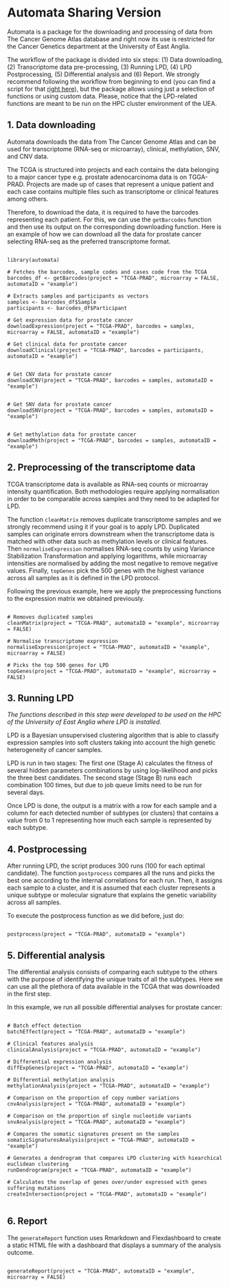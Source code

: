 # Automata Sharing Version


Automata is a package for the downloading and processing of data from The Cancer Genome Atlas database and right now its use is restricted for the Cancer Genetics department at the University of East Anglia.

The workflow of the package is divided into six steps: (1) Data downloading,  (2) Transcriptome data pre-processing, (3) Running LPD, (4) LPD Postprocessing, (5) Differential analysis and (6) Report. We strongly recommend following the workflow from beginning to end (you can find a script for that [right here](https://github.com/Sergiollaneza/automata_SharingVersion/blob/main/automata_template.R)), but the package allows using just a selection of functions or using custom data. Please, notice that the LPD-related functions are meant to be run on the HPC cluster environment of the UEA.


## 1. Data downloading

Automata downloads the data from The Cancer Genome Atlas and can be used for transcriptome (RNA-seq or microarray), clinical, methylation, SNV, and CNV data.

The TCGA is structured into projects and each contains the data belonging to a major cancer type e.g. prostate adenocarcinoma data is on TGGA-PRAD. Projects are made up of cases that represent a unique patient and each case contains multiple files such as transcriptome or clinical features among others. 

Therefore, to download the data, it is required to have the barcodes representing each patient. For this, we can use the `getBarcodes` function and then use its output on the corresponding downloading function. Here is an example of how we can download all the data for prostate cancer selecting RNA-seq as the preferred transcriptome format.

``` {r, eval = FALSE}

library(automata)

# Fetches the barcodes, sample codes and cases code from the TCGA
barcodes_df <- getBarcodes(project = "TCGA-PRAD", microarray = FALSE, automataID = "example")

# Extracts samples and participants as vectors
samples <- barcodes_df$Sample
participants <- barcodes_df$Participant

# Get expression data for prostate cancer
downloadExpression(project = "TCGA-PRAD", barcodes = samples, microarray = FALSE, automataID = "example")

# Get clinical data for prostate cancer
downloadClinical(project = "TCGA-PRAD", barcodes = participants, automataID = "example")


# Get CNV data for prostate cancer
downloadCNV(project = "TCGA-PRAD", barcodes = samples, automataID = "example")


# Get SNV data for prostate cancer
downloadSNV(project = "TCGA-PRAD", barcodes = samples, automataID = "example")


# Get methylation data for prostate cancer
downloadMeth(project = "TCGA-PRAD", barcodes = samples, automataID = "example")

```

## 2. Preprocessing of the transcriptome data

TCGA transcriptome data is available as RNA-seq counts or microarray intensity quantification. Both methodologies require applying normalisation in order to be comparable across samples and they need to be adapted for LPD. 

The function `cleanMatrix` removes duplicate transcriptome samples and we strongly recommend using it if your goal is to apply LPD. Duplicated samples can originate errors downstream when the transcriptome data is matched with other data such as methylation levels or clinical features. Then `normaliseExpression` normalises RNA-seq counts by using Variance Stabilization Transformation and applying logarithms, while microarray intensities are normalised by adding the most negative to remove negative values. Finally, `topGenes` pick the 500 genes with the highest variance across all samples as it is defined in the LPD protocol.

Following the previous example, here we apply the preprocessing functions to the expression matrix we obtained previously. 

``` {r, eval = FALSE}

# Removes duplicated samples 
cleanMatrix(project = "TCGA-PRAD", automataID = "example", microarray = FALSE)

# Normalise transcriptome expression
normaliseExpression(project = "TCGA-PRAD", automataID = "example", microarray = FALSE)

# Picks the top 500 genes for LPD
topGenes(project = "TCGA-PRAD", automataID = "example", microarray = FALSE)

```

## 3. Running LPD

*The functions described in this step were developed to be used on the HPC of the University of East Anglia where LPD is installed.*

LPD is a Bayesian unsupervised clustering algorithm that is able to classify expression samples into soft clusters taking into account the high genetic heterogeneity of cancer samples.

LPD is run in two stages: The first one (Stage A) calculates the fitness of several hidden parameters combinations by using log-likelihood and picks the three best candidates. The second stage (Stage B) runs each combination 100 times, but due to job queue limits need to be run for several days.

Once LPD is done, the output is a matrix with a row for each sample and a column for each detected number of subtypes (or clusters) that contains a value from 0 to 1 representing how much each sample is represented by each subtype.

## 4. Postprocessing

After running LPD, the script produces 300 runs (100 for each optimal candidate). The function `postprocess` compares all the runs and picks the best one according to the internal correlations for each run. Then, it assigns each sample to a cluster, and it is assumed that each cluster represents a unique subtype or molecular signature that explains the genetic variability across all samples.

To execute the postprocess function as we did before, just do:

``` {r, eval = FALSE}

postprocess(project = "TCGA-PRAD", automataID = "example")

```

## 5. Differential analysis

The differential analysis consists of comparing each subtype to the others with the purpose of identifying the unique traits of all the subtypes. Here we can use all the plethora of data available in the TCGA that was downloaded in the first step.

In this example, we run all possible differential analyses for prostate cancer:

``` {r, eval = FALSE}

# Batch effect detection
batchEffect(project = "TCGA-PRAD", automataID = "example")

# Clinical features analysis
clinicalAnalysis(project = "TCGA-PRAD", automataID = "example")

# Differential expression analysis
diffExpGenes(project = "TCGA-PRAD", automataID = "example")

# Differential methylation analysis
methylationAnalysis(project = "TCGA-PRAD", automataID = "example")

# Comparison on the proportion of copy number variations
cnvAnalysis(project = "TCGA-PRAD", automataID = "example")

# Comparison on the proportion of single nucleotide variants
snvAnalysis(project = "TCGA-PRAD", automataID = "example")

# Compares the somatic signatures present on the samples
somaticSignaturesAnalysis(project = "TCGA-PRAD", automataID = "example")

# Generates a dendrogram that compares LPD clustering with hiearchical euclidean clustering
runDendrogram(project = "TCGA-PRAD", automataID = "example")

# Calculates the overlap of genes over/under expressed with genes suffering mutations
createIntersection(project = "TCGA-PRAD", automataID = "example")


```

## 6. Report

The `generateReport` function uses Rmarkdown and Flexdashboard to create a static HTML file with a dashboard that displays a summary of the analysis outcome. 

```{r, eval = FALSE}

generateReport(project = "TCGA-PRAD", automataID = "example", microarray = FALSE)

```






